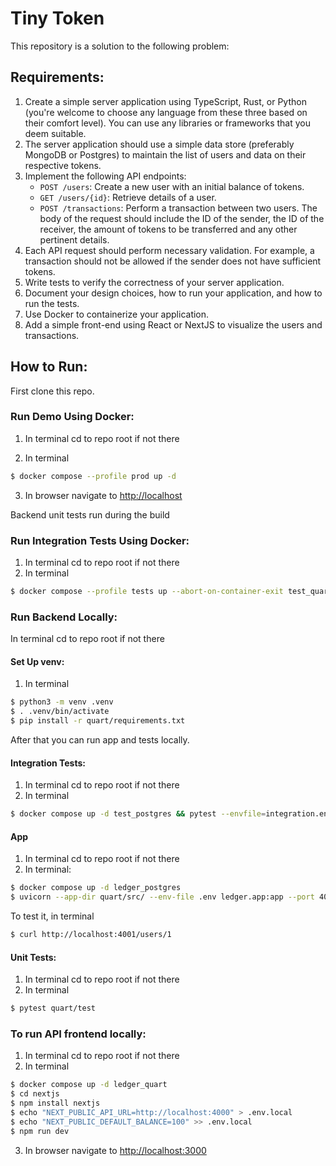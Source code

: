 # Tiny Token

This repository is a solution to the following problem:

## Requirements:

1. Create a simple server application using TypeScript, Rust, or Python (you're welcome to choose any language from these three based on their comfort level). You can use any libraries or frameworks that you deem suitable.
2. The server application should use a simple data store (preferably MongoDB or Postgres) to maintain the list of users and data on their respective tokens. 
3. Implement the following API endpoints:
   - `POST /users`: Create a new user with an initial balance of tokens.
   - `GET /users/{id}`: Retrieve details of a user.
   - `POST /transactions`: Perform a transaction between two users. The body of the request should include the ID of the sender, the ID of the receiver, the amount of tokens to be transferred and any other pertinent details.
4. Each API request should perform necessary validation. For example, a transaction should not be allowed if the sender does not have sufficient tokens.
5. Write tests to verify the correctness of your server application.
6. Document your design choices, how to run your application, and how to run the tests.
7. Use Docker to containerize your application.
8. Add a simple front-end using React or NextJS to visualize the users and transactions.

## How to Run:

First clone this repo.

### Run Demo Using Docker:

1. In terminal cd to repo root if not there

2. In terminal
```sh
$ docker compose --profile prod up -d
```
3. In browser navigate to [http://localhost]()

Backend unit tests run during the build

### Run Integration Tests Using Docker:

1. In terminal cd to repo root if not there
2. In terminal
```sh
$ docker compose --profile tests up --abort-on-container-exit test_quart && docker compose stop test_postgres
```

### Run Backend Locally:

In terminal cd to repo root if not there

#### Set Up venv:
1. In terminal
```sh
$ python3 -m venv .venv
$ . .venv/bin/activate
$ pip install -r quart/requirements.txt
```

After that you can run app and tests locally.

#### Integration Tests:
1. In terminal cd to repo root if not there
2. In terminal
```sh
$ docker compose up -d test_postgres && pytest --envfile=integration.env quart/integration && docker compose stop test_postgres
```

#### App
1. In terminal cd to repo root if not there
2. In terminal:
```sh
$ docker compose up -d ledger_postgres
$ uvicorn --app-dir quart/src/ --env-file .env ledger.app:app --port 4001
```

To test it, in terminal
```sh
$ curl http://localhost:4001/users/1
```

#### Unit Tests:
1. In terminal cd to repo root if not there
2. In terminal
```sh
$ pytest quart/test
```

### To run API frontend locally:
1. In terminal cd to repo root if not there
2. In terminal
```sh
$ docker compose up -d ledger_quart
$ cd nextjs
$ npm install nextjs
$ echo "NEXT_PUBLIC_API_URL=http://localhost:4000" > .env.local
$ echo "NEXT_PUBLIC_DEFAULT_BALANCE=100" >> .env.local
$ npm run dev
```
3. In browser navigate to [http://localhost:3000]()
